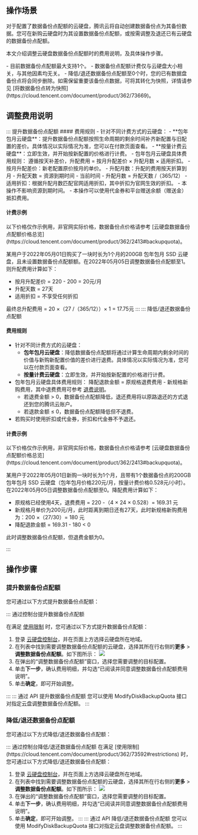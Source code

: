 ## 操作场景
对于配置了数据备份点配额的云硬盘，腾讯云将自动创建数据备份点为其备份数据。您可在新购云硬盘时为其设置数据备份点配额，或按需调整及退还已有云硬盘的数据备份点配额。

本文介绍调整云硬盘数据备份点配额时的费用说明，及具体操作步骤。


<dx-alert infotype="notice" title="">
- 目前数据备份点配额最大支持1个。
- 数据备份点配额计费仅与云硬盘大小相关，与其他因素均无关。
- 降低/退还数据备份点配额至0个时，您的已有数据盘备份点将会同步删除。如需保留重要该备份点数据，可将其转化为快照，详情请参见 [将数据备份点转为快照](https://cloud.tencent.com/document/product/362/73669)。
</dx-alert>


## 调整费用说明[](id:description)

<dx-tabs>
::: 提升数据备份点配额
#### 费用规则
- 针对不同计费方式的云硬盘：
 - **包年包月云硬盘**：提升数据备份点配额按照生命周期的剩余时间补齐新配置与旧配置的差价。具体情况以实际情况为准，您可以在付款页面查看。
 - **按量计费云硬盘**：立即生效，并开始按新配置的价格进行计费。
- 包年包月云硬盘具体费用规则：
遵循按天补差价，升配费用 = 按月升配差价 × 升配月数 × 适用折扣。
 - 按月升配差价：新老配置原价按月的单价。
 - 升配月数：升配的费用按天折算到月
 - 升配天数 = 资源到期时间 - 当前时间
 - 升配月数 = 升配天数 /（365/12）
 - 适用折扣：根据升配月数匹配官网适用折扣，其中折扣为官网生效的折扣。

<dx-alert infotype="explain" title="">
- 本操作不影响资源到期时间。
- 本操作可以使用代金券和平台赠送余额（赠送金）抵扣费用。
</dx-alert>



#### 计费示例

<dx-alert infotype="explain" title="">
以下价格仅作示例用，非官网实际价格，数据备份点价格请参考 [云硬盘数据备份点配额价格总览](https://cloud.tencent.com/document/product/362/2413#backupquota)。
</dx-alert>


某用户于2022年05月01日购买了一块时长为1个月的200GB 包年包月 SSD 云硬盘，且未设置数据备份点配额额。在2022年05月05日调整数据备份点配额至1。则升配费用计算如下：
- 按月升配差价 = 220 - 200 = 20元/月
- 升配天数 = 27天
- 适用折扣 = 不享受任何折扣



最终总升配费用 = 20 ×（27 /（365/12））× 1 = 17.75元
:::
::: 降低/退还数据备份点配额

#### 费用规则
- 针对不同计费方式的云硬盘：
  - **包年包月云硬盘**：降低数据备份点配额将通过计算生命周期内剩余时间的价值与新购新配置价值的差价进行退费。具体情况以实际情况为准，您可以在付款页面查看。
  - **按量计费云硬盘**：立即生效，并开始按新配置的价格进行计费。
- 包年包月云硬盘具体费用规则：
  降配退款金额 = 原规格退费费用 - 新规格新购费用，其中退费费用可参考 [退费说明](https://cloud.tencent.com/document/product/362/18072)。
  - 若退费金额 > 0，数据备份点配额降低，退还费用将以原路退还的方式退还到您的腾讯云账户。
  - 若退款金额 ≤ 0，数据备份点配额降低但不退费。
 - 若购买时使用折扣或代金券，折扣和代金券不予退还。


#### 计费示例

<dx-alert infotype="explain" title="">
以下价格仅作示例用，非官网实际价格，数据备份点价格请参考 [云硬盘数据备份点配额价格总览](https://cloud.tencent.com/document/product/362/2413#backupquota)。
</dx-alert>


某用户于2022年05月01日新购一块时长为1个月，且带有1个数据备份点的200GB 包年包月 SSD 云硬盘（包年包月价格220元/月，按量计费价格0.528元/小时）。在2022年05月05日调整数据备份点配额至0。降配费用计算如下：
- 原规格已经使用4天，退费费用 = 220 -（4 × 24 × 0.528）= 169.31 元
- 新规格月单价为200元/月，此时距离到期日还有27天，此时新规格新购费用为：200 ×（27/30）= 180 元
- 降配退款金额 = 169.31 - 180 < 0




此时调整数据备份点配额，但退费金额为0。

:::
</dx-tabs>



## 操作步骤

### 提升数据备份点配额
您可通过以下方式提升数据备份点配额：

<dx-tabs>
::: 通过控制台提升数据备份点配额

在满足 [使用限制](https://cloud.tencent.com/document/product/362/73592#restrictions) 时，您可通过以下方式提升数据备份点配额：

1. 登录 [云硬盘控制台](https://console.cloud.tencent.com/cvm/cbs)，并在页面上方选择云硬盘所在地域。
2. 在列表中找到需要调整数据备份点配额的云硬盘，选择其所在行右侧的**更多** > **调整数据备份点配额**。如下图所示：
![](https://qcloudimg.tencent-cloud.cn/raw/6177311c572ff955d31557bed5930d68.png)
3. 在弹出的“调整数据备份点配额”窗口，选择您需要调整的目标配置。
4. 单击**下一步**，确认费用明细，并勾选“已阅读并同意调整数据备份点配额费用说明”。
5. 单击**确定**，即可开始调整。

:::
::: 通过 API 提升数据备份点配额
您可以使用 ModifyDiskBackupQuota 接口对指定云盘调整数据备份点配额。
:::
</dx-tabs>




### 降低/退还数据备份点配额
您可通过以下方式降低/退还数据备份点配额：

<dx-tabs>
::: 通过控制台降低/退还数据备份点配额
在满足 [使用限制](https://cloud.tencent.com/document/product/362/73592#restrictions) 时，您可通过以下方式降低/退还数据备份点配额：

1. 登录 [云硬盘控制台](https://console.cloud.tencent.com/cvm/cbs)，并在页面上方选择云硬盘所在地域。
2. 在列表中找到需要调整数据备份点配额的云硬盘，选择其所在行右侧的**更多** > **调整数据备份点配额**。如下图所示：
![](https://qcloudimg.tencent-cloud.cn/raw/84b699fb142c3df26d45eff92de00360.png)
3. 在弹出的“调整数据备份点配额”窗口，选择您需要调整的目标配置。
4. 单击**下一步**，确认费用明细，并勾选“已阅读并同意调整数据备份点配额费用说明”。
5. 单击**确定**，即可开始调整。
:::
::: 通过 API 降低/退还数据备份点配额
您可以使用 ModifyDiskBackupQuota 接口对指定云盘调整数据备份点配额。
:::
</dx-tabs>
